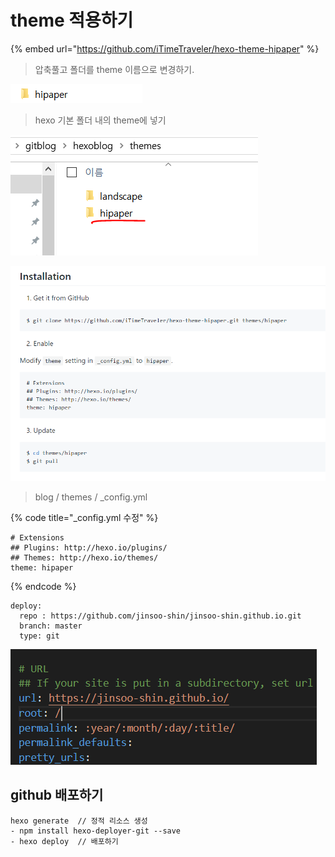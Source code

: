 # theme 적용하기

{% embed url="https://github.com/iTimeTraveler/hexo-theme-hipaper" %}

> 압축풀고 폴더를 theme 이름으로 변경하기.

![](../.gitbook/assets/image%20%289%29.png)

> hexo 기본 폴더 내의 theme에 넣기

![](../.gitbook/assets/image%20%286%29.png)

![](../.gitbook/assets/image%20%2827%29.png)

> blog / themes / \_config.yml

{% code title="\_config.yml 수정" %}
```text
# Extensions
## Plugins: http://hexo.io/plugins/
## Themes: http://hexo.io/themes/
theme: hipaper
```
{% endcode %}

```text
deploy:
  repo : https://github.com/jinsoo-shin/jinsoo-shin.github.io.git
  branch: master
  type: git
```

![](../.gitbook/assets/image%20%282%29.png)

## github 배포하기

```text
hexo generate  // 정적 리소스 생성
- npm install hexo-deployer-git --save
- hexo deploy  // 배포하기

```

